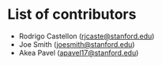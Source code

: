 # List of contributors

- Rodrigo Castellon (rjcaste@stanford.edu)
- Joe Smith (joesmith@stanford.edu)
- Akea Pavel (apavel17@stanford.edu)
